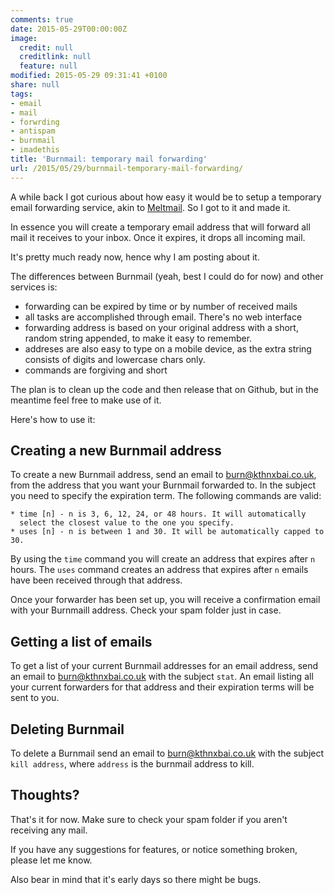 ```yaml
---
comments: true
date: 2015-05-29T00:00:00Z
image:
  credit: null
  creditlink: null
  feature: null
modified: 2015-05-29 09:31:41 +0100
share: null
tags:
- email
- mail
- forwrding
- antispam
- burnmail
- imadethis
title: 'Burnmail: temporary mail forwarding'
url: /2015/05/29/burnmail-temporary-mail-forwarding/
---
```


A while back I got curious about how easy it would be to setup a temporary
email forwarding service, akin to [Meltmail](https://meltmail.com/). So I got 
to it and made it. 

In essence you will create a temporary email address that will forward all
mail it receives to your inbox. Once it expires, it drops all incoming mail.

It's pretty much ready now, hence why I am posting about it.

The differences between Burnmail (yeah, best I could do for now) and other 
services is:

* forwarding can be expired by time or by number of received mails
* all tasks are accomplished through email. There's no web interface
* forwarding address is based on your original address with a short, random
  string appended, to make it easy to remember. 
* addreses are also easy to type on a mobile device, 
  as the extra string consists of digits and lowercase chars only.
* commands are forgiving and short

The plan is to clean up the code and then release that on Github, but in the 
meantime feel free to make use of it. 

Here's how to use it:

## Creating a new Burnmail address

To create a new Burnmail address, send an email to <burn@kthnxbai.co.uk>,
from the address that you want your Burnmail forwarded to. In the subject
you need to specify the expiration term. The following commands are valid:

    * time [n] - n is 3, 6, 12, 24, or 48 hours. It will automatically
      select the closest value to the one you specify.
    * uses [n] - n is between 1 and 30. It will be automatically capped to 30.

By using the `time` command you will create an address that expires after `n`
hours. The `uses` command creates an address that expires after `n` emails have
been received through that address.

Once your forwarder has been set up, you will receive a confirmation email with
your Burnmaill address. Check your spam folder just in case.

## Getting a list of emails

To get a list of your current Burnmail addresses for an email address,
send an email to <burn@kthnxbai.co.uk> with the subject `stat`. 
An email listing all your current forwarders for that address and their 
expiration terms will be sent to you.

## Deleting Burnmail

To delete a Burnmail send an email to <burn@kthnxbai.co.uk> with the subject
`kill address`, where `address` is the burnmail address to kill. 


## Thoughts?

That's it for now. Make sure to check your spam folder if you aren't 
receiving any mail.

If you have any suggestions for features, or notice something broken,
please let me know.

Also bear in mind that it's early days so there might be bugs.

